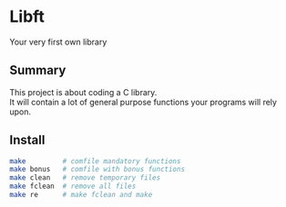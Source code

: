 # Libft
Your very first own library

## Summary
This project is about coding a C library.  
It will contain a lot of general purpose functions your programs will rely upon.

## Install
```sh
make         # comfile mandatory functions
make bonus   # comfile with bonus functions
make clean   # remove temporary files
make fclean  # remove all files
make re      # make fclean and make
```
